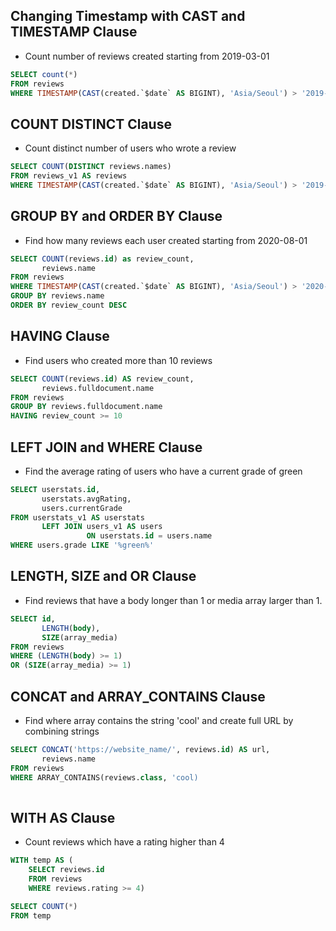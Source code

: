 ## Changing Timestamp with CAST and TIMESTAMP Clause
- Count number of reviews created starting from 2019-03-01

```sql
SELECT count(*)
FROM reviews
WHERE TIMESTAMP(CAST(created.`$date` AS BIGINT), 'Asia/Seoul') > '2019-03-01 00:00:00'
```

## COUNT DISTINCT Clause
- Count distinct number of users who wrote a review

```sql
SELECT COUNT(DISTINCT reviews.names)
FROM reviews_v1 AS reviews
WHERE TIMESTAMP(CAST(created.`$date` AS BIGINT), 'Asia/Seoul') > '2019-03-01 00:00:00'
```



## GROUP BY and ORDER BY Clause
- Find how many reviews each user created starting from 2020-08-01

```sql
SELECT COUNT(reviews.id) as review_count,
       reviews.name
FROM reviews
WHERE TIMESTAMP(CAST(created.`$date` AS BIGINT), 'Asia/Seoul') > '2020-08-01 00:00:00'
GROUP BY reviews.name
ORDER BY review_count DESC
```

## HAVING Clause
- Find users who created more than 10 reviews

```sql
SELECT COUNT(reviews.id) AS review_count,
       reviews.fulldocument.name
FROM reviews
GROUP BY reviews.fulldocument.name
HAVING review_count >= 10
```

## LEFT JOIN and WHERE Clause
- Find the average rating of users who have a current grade of green 

```sql
SELECT userstats.id,
       userstats.avgRating,
       users.currentGrade
FROM userstats_v1 AS userstats
       LEFT JOIN users_v1 AS users
                 ON userstats.id = users.name
WHERE users.grade LIKE '%green%'
```

## LENGTH, SIZE and OR Clause
- Find reviews that have a body longer than 1 or media array larger than 1. 

```sql
SELECT id,
       LENGTH(body),
       SIZE(array_media)
FROM reviews
WHERE (LENGTH(body) >= 1)
OR (SIZE(array_media) >= 1)
```

## CONCAT and ARRAY_CONTAINS Clause
- Find where array contains the string 'cool' and create full URL by combining strings

```sql
SELECT CONCAT('https://website_name/', reviews.id) AS url, 
       reviews.name
FROM reviews
WHERE ARRAY_CONTAINS(reviews.class, 'cool)
       
```  

## WITH AS Clause
- Count reviews which have a rating higher than 4

```sql
WITH temp AS (
    SELECT reviews.id
    FROM reviews
    WHERE reviews.rating >= 4)

SELECT COUNT(*) 
FROM temp
```

